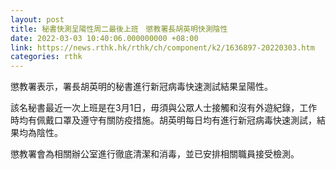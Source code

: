 ```yaml
---
layout: post
title: 秘書快測呈陽性周二最後上班　懲教署長胡英明快測陰性
date: 2022-03-03 10:40:06.000000000 +08:00
link: https://news.rthk.hk/rthk/ch/component/k2/1636897-20220303.htm
categories: rthk
---
```


懲教署表示，署長胡英明的秘書進行新冠病毒快速測試結果呈陽性。

該名秘書最近一次上班是在3月1日，毋須與公眾人士接觸和沒有外遊紀錄，工作時均有佩戴口罩及遵守有關防疫措施。胡英明每日均有進行新冠病毒快速測試，結果均為陰性。

懲教署會為相關辦公室進行徹底清潔和消毒，並已安排相關職員接受檢測。

